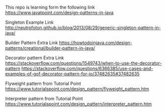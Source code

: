 This repo is learning form the following link
https://www.javatpoint.com/design-patterns-in-java

Singleton Example Link
http://neutrofoton.github.io/blog/2013/08/29/generic-singleton-pattern-in-java/

Builder Pattern Extra Link
https://howtodoinjava.com/design-patterns/creational/builder-pattern-in-java/

Decorator pattern Extra Link
https://stackoverflow.com/questions/1549743/when-to-use-the-decorator-pattern
https://stackoverflow.com/questions/6366385/use-cases-and-examples-of-gof-decorator-pattern-for-io/37482635#37482635

Flyweight pattern from Tutorial Point
https://www.tutorialspoint.com/design_pattern/flyweight_pattern.htm

Interpreter pattern from Tutorial Point
https://www.tutorialspoint.com/design_pattern/interpreter_pattern.htm
